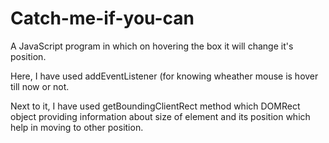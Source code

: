 # Catch-me-if-you-can
A JavaScript program in which on hovering the box it will change it's position.

Here, I have used addEventListener (for knowing wheather mouse is hover till now or not.

Next to it, I have used getBoundingClientRect method which DOMRect object providing information 
about size of element and its position which help in moving to other position.
